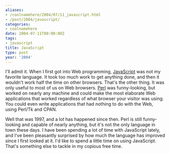 ```yaml
---
aliases:
- /coolnamehere/2004/07/11_javascript.html
- /post/2004/javascript/
categories:
- coolnamehere
date: 2004-07-11T00:00:00Z
tags:
- javascript
title: JavaScript
type: post
year: '2004'
---
```


[Perl]: /tags/perl/

I'll admit it. When I first got into Web programming, 
[JavaScript](http://en.wikipedia.org/wiki/JavaScript) was not my 
favorite language. It took too much work to get anything done, and then it 
wouldn't work half the time on other browsers. That's the other thing. It was 
only useful to most of us on Web browsers. [Perl][] was 
funny-looking, but worked on nearly any machine and could make the most 
elaborate Web applications that worked regardless of what browser your visitor 
was using. You could even write applications that had nothing to do with the 
Web, using Perl/Tk and CPAN.
<!--more-->

Well that was 1997, and a lot has happened since then. Perl is still 
funny-looking and capable of nearly anything, but it's not the only language in 
town these days. I have been spending a lot of time with JavaScript lately, 
and I've been pleasantly surprised by how much the language has improved since 
I first looked at it. I'd like to spend a little time on using JavaScript. 
That's something else to tackle in my copious free time.


